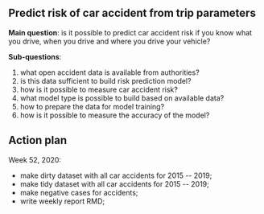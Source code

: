 ## Predict risk of car accident from trip parameters

**Main question**: is it possible to predict car accident risk if you know
what you drive, when you drive and where you drive your vehicle?

**Sub-questions**:  

1. what open accident data is available from authorities?  
2. is this data sufficient to build risk prediction model?  
3. how is it possible to measure car accident risk?  
3. what model type is possible to build based on available data?  
4. how to prepare the data for model training?  
5. how is it possible to measure the accuracy of the model?



## Action plan

Week 52, 2020:  

- make dirty dataset with all car accidents for 2015 -- 2019;  
- make tidy dataset with all car accidents for 2015 -- 2019;  
- make negative cases for accidents;  
- write weekly report RMD;  


				
